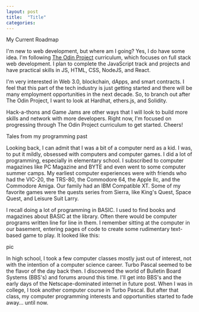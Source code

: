 ```yaml
---
layout: post
title:  "Title"
categories: 
---
```


My Current Roadmap

I'm new to web development, but where am I going? Yes, I do have some idea. I'm following [The Odin Project](https://theodinproject.com) curriculum, which focuses on full stack web development. I plan to complete the JavaScript track and projects and have practical skills in JS, HTML, CSS, NodeJS, and React. 

I'm very interested in Web 3.0, blockchain, dApps, and smart contracts. I feel that this part of the tech industry is just getting started and there will be many employment opportunities in the next decade. So, to branch out after The Odin Project, I want to look at Hardhat, ethers.js, and Solidity.

Hack-a-thons and Game Jams are other ways that I will look to build more skills and network with more developers. Right now, I'm focused on progressing through The Odin Project curriculum to get started. Cheers!


Tales from my programming past

Looking back, I can admit that I was a bit of a computer nerd as a kid. I was, to put it mildly, obsessed with computers and computer games. I did a lot of programming, especially in elementary school. I subscribed to computer magazines like PC Magazine and BYTE and even went to some computer summer camps. My earliest computer experiences were with friends who had the VIC-20, the TRS-80, the Commodore 64, the Apple IIc, and the Commodore Amiga. Our family had an IBM Compatible XT. Some of my favorite games were the quests series from Sierra, like King's Quest, Space Quest, and Leisure Suit Larry.

I recall doing a lot of programming in BASIC. I used to find books and magazines about BASIC at the library. Often there would be computer programs written line for line in them. I remember sitting at the computer in our basement, entering pages of code to create some rudimentary text-based game to play. It looked like this:

pic

In high school, I took a few computer classes mostly just out of interest, not with the intention of a computer science career. Turbo Pascal seemed to be the flavor of the day back then. I discovered the world of Bulletin Board Systems (BBS's) and forums around this time. I'll get into BBS's and the early days of the Netscape-dominated internet in future post. When I was in college, I took another computer course in Turbo Pascal. But after that class, my computer programming interests and opportunities started to fade away... until now.
